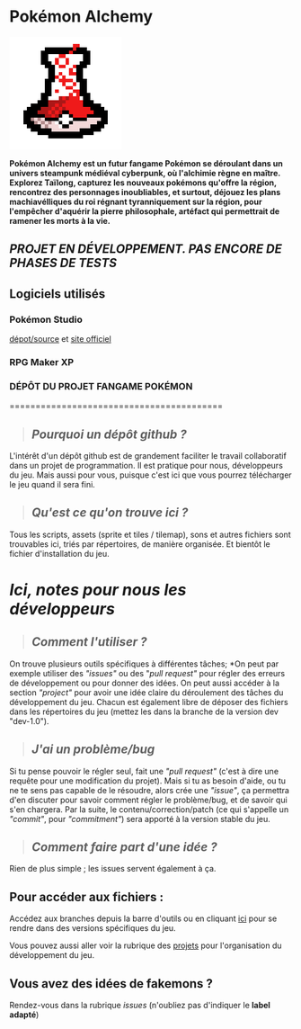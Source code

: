 # Pokémon Alchemy
![icon](https://github.com/Eeleemos/pokemon-alchemy/blob/main/logo.png)

**Pokémon Alchemy est un futur fangame Pokémon se déroulant dans un univers steampunk médiéval cyberpunk, où l'alchimie règne en maître.**
**Explorez Taïlong, capturez les nouveaux pokémons qu'offre la région, rencontrez des personnages inoubliables, et surtout, déjouez les plans machiavélliques du roi régnant tyranniquement sur la région, pour l'empêcher d'aquérir la pierre philosophale, artéfact qui permettrait de ramener les morts à la vie.**


## *PROJET EN DÉVELOPPEMENT. PAS ENCORE DE PHASES DE TESTS*

## Logiciels utilisés
### Pokémon Studio
[dépot/source](https://github.com/PokemonWorkshop/PokemonStudio/releases) et
[site officiel](https://pokemonworkshop.com/fr/studio)

### RPG Maker XP


### **DÉPÔT DU PROJET FANGAME POKÉMON**
=========================================

>## *Pourquoi un dépôt github ?*
L'intérêt d'un dépôt github est de grandement faciliter le travail collaboratif dans un projet de programmation. Il est pratique pour nous, développeurs du jeu. Mais aussi pour vous, puisque c'est ici que vous pourrez télécharger le jeu quand il sera fini.


>## *Qu'est ce qu'on trouve ici ?*
Tous les scripts, assets (sprite et tiles / tilemap), sons et autres fichiers sont trouvables ici, triés par répertoires, de manière organisée.
Et bientôt le fichier d'installation du jeu.



# *Ici, notes pour nous les développeurs*
>## *Comment l'utiliser ?*
On trouve plusieurs outils spécifiques à différentes tâches; *On peut par exemple utiliser des *"issues"* ou des "*pull request"* pour régler des erreurs de développement ou pour donner des idées. On peut aussi accéder à la section *"project"* pour avoir une idée claire du déroulement des tâches du développement du jeu.
Chacun est également libre de déposer des fichiers dans les répertoires du jeu (mettez les dans la branche de la version dev "dev-1.0").

>## *J'ai un problème/bug*
Si tu pense pouvoir le régler seul, fait une *"pull request"* (c'est à dire une requête pour une modification du projet).
Mais si tu as besoin d'aide, ou tu ne te sens pas capable de le résoudre, alors crée une *"issue"*, ça permettra d'en discuter pour savoir comment régler le problème/bug, et de savoir qui s'en chargera.
Par la suite, le contenu/correction/patch (ce qui s'appelle un *"commit"*, pour *"commitment"*) sera apporté à la version stable du jeu.

>## *Comment faire part d'une idée ?*
Rien de plus simple ; les issues servent également à ça.

## Pour accéder aux fichiers :
Accédez aux branches depuis la barre d'outils ou en cliquant [ici](https://github.com/Eeleemos/pokemon-alchemy/branches) pour se rendre dans des versions spécifiques du jeu.

Vous pouvez aussi aller voir la rubrique des  [projets](https://github.com/Eeleemos/pokemon-alchemy/projects?query=is%3Aopen) pour l'organisation du développement du jeu.

## Vous avez des idées de fakemons ?
Rendez-vous dans la rubrique *issues* (n'oubliez pas d'indiquer le **label adapté**)

